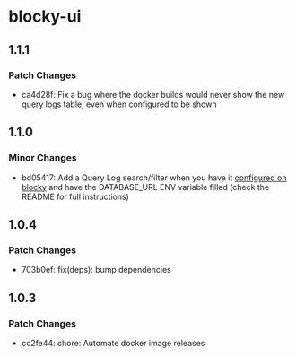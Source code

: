# blocky-ui

## 1.1.1

### Patch Changes

- ca4d28f: Fix a bug where the docker builds would never show the new query logs table, even when configured to be shown

## 1.1.0

### Minor Changes

- bd05417: Add a Query Log search/filter when you have it [configured on blocky](https://0xerr0r.github.io/blocky/latest/configuration/#query-logging) and have the DATABASE_URL ENV variable filled (check the README for full instructions)

## 1.0.4

### Patch Changes

- 703b0ef: fix(deps): bump dependencies

## 1.0.3

### Patch Changes

- cc2fe44: chore: Automate docker image releases
